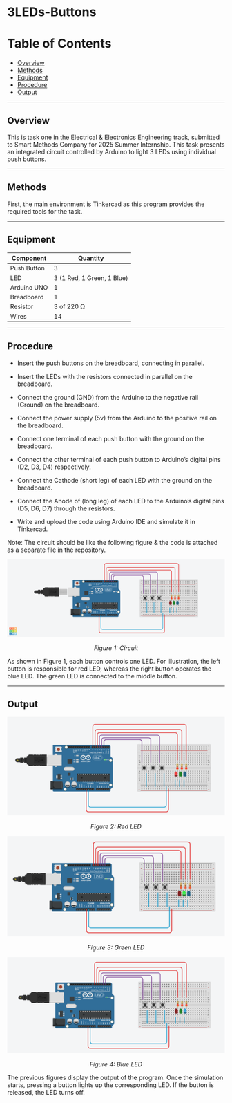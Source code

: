 # 3LEDs-Buttons

# Table of Contents

- [Overview](#overview)
- [Methods](#methods)
- [Equipment](#equipment)
- [Procedure](#procedure)
- [Output](#output)

---

## Overview 

This is task one in the Electrical & Electronics Engineering track,
submitted to Smart Methods Company for 2025 Summer Internship. This task
presents an integrated circuit controlled by Arduino to light 3 LEDs
using individual push buttons.

---

## Methods 

First, the main environment is Tinkercad as this program provides the
required tools for the task.

---

## Equipment

| Component        | Quantity                |
|------------------|------------------------|
| Push Button      | 3                      |
| LED              | 3 (1 Red, 1 Green, 1 Blue) |
| Arduino UNO      | 1                      |
| Breadboard       | 1                      |
| Resistor         | 3 of 220 Ω             |
| Wires            | 14                     |

---

## Procedure 

-   Insert the push buttons on the breadboard, connecting in parallel.

-   Insert the LEDs with the resistors connected in parallel on the
    breadboard.

-   Connect the ground (GND) from the Arduino to the negative rail
    (Ground) on the breadboard.

-   Connect the power supply (5v) from the Arduino to the positive rail
    on the breadboard.

-   Connect one terminal of each push button with the ground on the
    breadboard.

-   Connect the other terminal of each push button to Arduino’s digital
    pins (D2, D3, D4) respectively.

-   Connect the Cathode (short leg) of each LED with the ground on the
    breadboard.

-   Connect the Anode of (long leg) of each LED to the Arduino’s digital
    pins (D5, D6, D7) through the resistors.

-   Write and upload the code using Arduino IDE and simulate it in
    Tinkercad.

Note: The circuit should be like the following figure & the code is
attached as a separate file in the repository.

![Circuit](3%20LEDs%20with%20Buttons%20Circuit.png)

<p align="center"><em>Figure 1: Circuit</em></p>

As shown in Figure 1, each button controls one LED. For illustration,
the left button is responsible for red LED, whereas the right button
operates the blue LED. The green LED is connected to the middle button.

---

## Output 

![Red LED](Red%20LED.png)

<p align="center"><em>Figure 2: Red LED</em></p>

![Green LED](Green%20LED.png)

<p align="center"><em>Figure 3: Green LED</em></p>

![Blue LED](Blue%20LED.png)

<p align="center"><em>Figure 4: Blue LED</em></p>

The previous figures display the output of the program. Once the
simulation starts, pressing a button lights up the corresponding LED. If
the button is released, the LED turns off.
